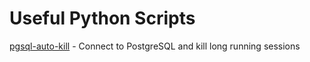 # Useful Python Scripts

[pgsql-auto-kill](https://github.com/brunobenchimol/python/tree/main/pgsql-auto-kill) - Connect to PostgreSQL and kill long running sessions 